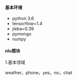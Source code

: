 #### 基本环境

* python 3.6
* tensorflow=1.4
* jieba=0.39
* pymongo
* numpy

#### nlu模块

1.基本领域

weather，phone，yes，no，chat
